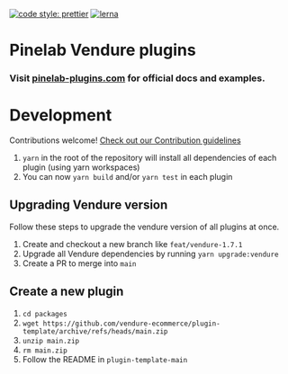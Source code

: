 [![code style: prettier](https://img.shields.io/badge/code_style-prettier-ff69b4.svg)](https://github.com/prettier/prettier)
[![lerna](https://img.shields.io/badge/maintained%20with-lerna-cc00ff.svg)](https://lerna.js.org/)

# Pinelab Vendure plugins

### Visit [pinelab-plugins.com](https://pinelab-plugins.com/) for official docs and examples.

# Development

Contributions welcome! [Check out our Contribution guidelines](./CONTRIBUTING.md)

1. `yarn` in the root of the repository will install all dependencies of each plugin (using yarn workspaces)
2. You can now `yarn build` and/or `yarn test` in each plugin

## Upgrading Vendure version

Follow these steps to upgrade the vendure version of all plugins at once.

1. Create and checkout a new branch like `feat/vendure-1.7.1`
2. Upgrade all Vendure dependencies by running `yarn upgrade:vendure`
3. Create a PR to merge into `main`

## Create a new plugin

1. `cd packages`
2. `wget https://github.com/vendure-ecommerce/plugin-template/archive/refs/heads/main.zip`
3. `unzip main.zip`
4. `rm main.zip`
5. Follow the README in `plugin-template-main`
